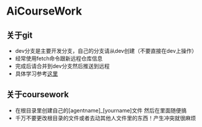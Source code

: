 # AiCourseWork

## 关于git
- dev分支是主要开发分支，自己的分支请从dev创建（不要直接在dev上操作）
- 经常使用fetch命令跟新远程仓库信息
- 完成后请合并到dev分支然后推送到远程
- 具体学习参考[这里](https://www.liaoxuefeng.com/wiki/896043488029600/900375748016320)

## 关于coursework
- 在根目录里创建自己的[agentname]_[yourname]文件 然后在里面随便搞
- 千万不要更改根目录的文件或者去动其他人文件里的东西！产生冲突就很麻烦
